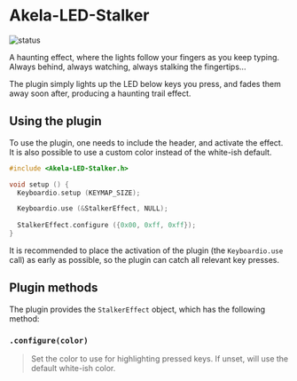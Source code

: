 # Akela-LED-Stalker

![status][st:experimental]

 [st:stable]: https://img.shields.io/badge/stable-✔-black.png?style=flat&colorA=44cc11&colorB=494e52
 [st:broken]: https://img.shields.io/badge/broken-X-black.png?style=flat&colorA=e05d44&colorB=494e52
 [st:experimental]: https://img.shields.io/badge/experimental----black.png?style=flat&colorA=dfb317&colorB=494e52

A haunting effect, where the lights follow your fingers as you keep typing.
Always behind, always watching, always stalking the fingertips...

The plugin simply lights up the LED below keys you press, and fades them away
soon after, producing a haunting trail effect.

## Using the plugin

To use the plugin, one needs to include the header, and activate the effect. It
is also possible to use a custom color instead of the white-ish default.

```c++
#include <Akela-LED-Stalker.h>

void setup () {
  Keyboardio.setup (KEYMAP_SIZE);

  Keyboardio.use (&StalkerEffect, NULL);
  
  StalkerEffect.configure ({0x00, 0xff, 0xff});
}
```

It is recommended to place the activation of the plugin (the `Keyboardio.use`
call) as early as possible, so the plugin can catch all relevant key presses.

## Plugin methods

The plugin provides the `StalkerEffect` object, which has the following
method:

### `.configure(color)`

> Set the color to use for highlighting pressed keys. If unset, will use the
> default white-ish color.

